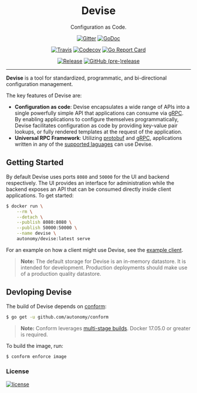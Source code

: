 <p align="center">
  <h1 align="center">Devise</h1>
  <p align="center">Configuration as Code.</p>
  <p align="center">
    <a href="https://gitter.im/autonomy/devise"><img alt="Gitter" src="https://img.shields.io/gitter/room/autonomy/devise.svg?style=flat-square"></a>
    <a href="https://godoc.org/github.com/autonomy/devise"><img alt="GoDoc" src="http://img.shields.io/badge/godoc-reference-blue.svg?style=flat-square"></a>
  </p>
  <p align="center">
    <a href="https://travis-ci.org/autonomy/devise"><img alt="Travis" src="https://img.shields.io/travis/autonomy/devise.svg?style=flat-square"></a>
    <a href="https://codecov.io/gh/autonomy/devise"><img alt="Codecov" src="https://img.shields.io/codecov/c/github/autonomy/devise.svg?style=flat-square"></a>
    <a href="https://goreportcard.com/report/github.com/autonomy/devise"><img alt="Go Report Card" src="https://goreportcard.com/badge/github.com/autonomy/devise?style=flat-square"></a>
  </p>
  <p align="center">
    <a href="https://github.com/autonomy/devise/releases/latest"><img alt="Release" src="https://img.shields.io/github/release/autonomy/devise.svg?style=flat-square"></a>
    <a href="https://github.com/autonomy/devise/releases/latest"><img alt="GitHub (pre-)release" src="https://img.shields.io/github/release/autonomy/devise/all.svg?style=flat-square"></a>
  </p>
</p>

---

**Devise** is a tool for standardized, programmatic, and bi-directional configuration management.

The key features of Devise are:
-   **Configuration as code**: Devise encapsulates a wide range of APIs into a single powerfully simple API that applications can consume via [gRPC](http://www.grpc.io/). By enabling applications to configure themselves programmatically, Devise facilitates configuration as code by providing key-value pair lookups, or fully rendered templates at the request of the application.
-   **Universal RPC Framework**: Utilizing [protobuf](https://developers.google.com/protocol-buffers/) and [gRPC](http://www.grpc.io/), applications written in any of the [supported laguages](http://www.grpc.io/docs/reference/) can use Devise.

Getting Started
---------------
By default Devise uses ports `8080` and `50000` for the UI and backend respectively. The UI provides an interface for administration while the backend exposes an API that can be consumed directly inside client applications. To get started:
```sh
$ docker run \
    --rm \
    --detach \
    --publish 8080:8080 \
    --publish 50000:50000 \
    --name devise \
    autonomy/devise:latest serve
```
For an example on how a client might use Devise, see the [example client](https://github.com/autonomy/devise/tree/master/examples/client).
> **Note:** The default storage for Devise is an in-memory datastore. It is intended for development. Production deployments should make use of a production quality datastore.

Devloping Devise
----------------
The build of Devise depends on [conform](https://github.com/autonomy/conform):
```sh
$ go get -u github.com/autonomy/conform
```
> **Note:** Conform leverages [multi-stage builds](https://docs.docker.com/engine/userguide/eng-image/multistage-build/). Docker 17.05.0 or greater is required.

To build the image, run:
```sh
$ conform enforce image
```

### License
[![license](https://img.shields.io/github/license/autonomy/devise.svg?style=flat-square)](https://github.com/autonomy/devise/blob/master/LICENSE)
